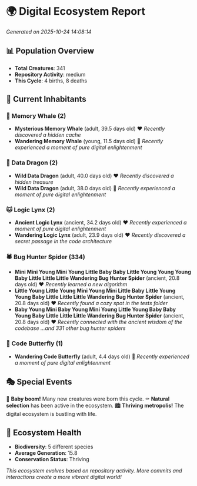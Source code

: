 # 🌍 Digital Ecosystem Report
*Generated on 2025-10-24 14:08:14*

## 📊 Population Overview
- **Total Creatures**: 341
- **Repository Activity**: medium
- **This Cycle**: 4 births, 8 deaths

## 👥 Current Inhabitants

### 🐋 Memory Whale (2)
- **Mysterious Memory Whale** (adult, 39.5 days old) ❤️
  *Recently discovered a hidden cache*
- **Wandering Memory Whale** (young, 11.5 days old) 💚
  *Recently experienced a moment of pure digital enlightenment*

### 🐉 Data Dragon (2)
- **Wild Data Dragon** (adult, 40.0 days old) ❤️
  *Recently discovered a hidden treasure*
- **Wild Data Dragon** (adult, 38.0 days old) 💛
  *Recently experienced a moment of pure digital enlightenment*

### 🐱 Logic Lynx (2)
- **Ancient Logic Lynx** (ancient, 34.2 days old) ❤️
  *Recently experienced a moment of pure digital enlightenment*
- **Wandering Logic Lynx** (adult, 23.9 days old) ❤️
  *Recently discovered a secret passage in the code architecture*

### 🕷️ Bug Hunter Spider (334)
- **Mini Mini Young Mini Young Little Baby Baby Little Young Young Young Baby Little Little Little Wandering Bug Hunter Spider** (ancient, 20.8 days old) ❤️
  *Recently learned a new algorithm*
- **Little Young Little Young Mini Young Mini Little Baby Little Young Young Baby Little Little Little Wandering Bug Hunter Spider** (ancient, 20.8 days old) ❤️
  *Recently found a cozy spot in the tests folder*
- **Baby Young Mini Baby Young Mini Young Little Young Baby Baby Young Baby Little Little Little Wandering Bug Hunter Spider** (ancient, 20.8 days old) ❤️
  *Recently connected with the ancient wisdom of the codebase*
  *...and 331 other bug hunter spiders*

### 🦋 Code Butterfly (1)
- **Wandering Code Butterfly** (adult, 4.4 days old) 💚
  *Recently experienced a moment of pure digital enlightenment*

## 🎭 Special Events

🎉 **Baby boom!** Many new creatures were born this cycle.
⚰️ **Natural selection** has been active in the ecosystem.
🏙️ **Thriving metropolis!** The digital ecosystem is bustling with life.

## 🔬 Ecosystem Health
- **Biodiversity**: 5 different species
- **Average Generation**: 15.8
- **Conservation Status**: Thriving

*This ecosystem evolves based on repository activity. More commits and interactions create a more vibrant digital world!*